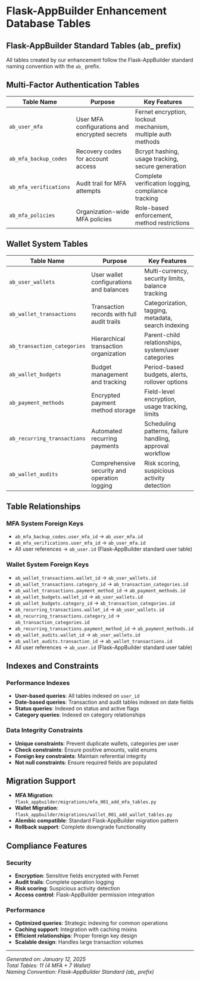# Flask-AppBuilder Enhancement Database Tables

## Flask-AppBuilder Standard Tables (ab_ prefix)

All tables created by our enhancement follow the Flask-AppBuilder standard naming convention with the `ab_` prefix.

## Multi-Factor Authentication Tables

| Table Name | Purpose | Key Features |
|------------|---------|--------------|
| `ab_user_mfa` | User MFA configurations and encrypted secrets | Fernet encryption, lockout mechanism, multiple auth methods |
| `ab_mfa_backup_codes` | Recovery codes for account access | Bcrypt hashing, usage tracking, secure generation |
| `ab_mfa_verifications` | Audit trail for MFA attempts | Complete verification logging, compliance tracking |
| `ab_mfa_policies` | Organization-wide MFA policies | Role-based enforcement, method restrictions |

## Wallet System Tables

| Table Name | Purpose | Key Features |
|------------|---------|--------------|
| `ab_user_wallets` | User wallet configurations and balances | Multi-currency, security limits, balance tracking |
| `ab_wallet_transactions` | Transaction records with full audit trails | Categorization, tagging, metadata, search indexing |
| `ab_transaction_categories` | Hierarchical transaction organization | Parent-child relationships, system/user categories |
| `ab_wallet_budgets` | Budget management and tracking | Period-based budgets, alerts, rollover options |
| `ab_payment_methods` | Encrypted payment method storage | Field-level encryption, usage tracking, limits |
| `ab_recurring_transactions` | Automated recurring payments | Scheduling patterns, failure handling, approval workflow |
| `ab_wallet_audits` | Comprehensive security and operation logging | Risk scoring, suspicious activity detection |

## Table Relationships

### MFA System Foreign Keys
- `ab_mfa_backup_codes.user_mfa_id` → `ab_user_mfa.id`
- `ab_mfa_verifications.user_mfa_id` → `ab_user_mfa.id`
- All user references → `ab_user.id` (Flask-AppBuilder standard user table)

### Wallet System Foreign Keys
- `ab_wallet_transactions.wallet_id` → `ab_user_wallets.id`
- `ab_wallet_transactions.category_id` → `ab_transaction_categories.id`
- `ab_wallet_transactions.payment_method_id` → `ab_payment_methods.id`
- `ab_wallet_budgets.wallet_id` → `ab_user_wallets.id`
- `ab_wallet_budgets.category_id` → `ab_transaction_categories.id`
- `ab_recurring_transactions.wallet_id` → `ab_user_wallets.id`
- `ab_recurring_transactions.category_id` → `ab_transaction_categories.id`
- `ab_recurring_transactions.payment_method_id` → `ab_payment_methods.id`
- `ab_wallet_audits.wallet_id` → `ab_user_wallets.id`
- `ab_wallet_audits.transaction_id` → `ab_wallet_transactions.id`
- All user references → `ab_user.id` (Flask-AppBuilder standard user table)

## Indexes and Constraints

### Performance Indexes
- **User-based queries**: All tables indexed on `user_id`
- **Date-based queries**: Transaction and audit tables indexed on date fields
- **Status queries**: Indexed on status and active flags
- **Category queries**: Indexed on category relationships

### Data Integrity Constraints
- **Unique constraints**: Prevent duplicate wallets, categories per user
- **Check constraints**: Ensure positive amounts, valid enums
- **Foreign key constraints**: Maintain referential integrity
- **Not null constraints**: Ensure required fields are populated

## Migration Support

- **MFA Migration**: `flask_appbuilder/migrations/mfa_001_add_mfa_tables.py`
- **Wallet Migration**: `flask_appbuilder/migrations/wallet_001_add_wallet_tables.py`
- **Alembic compatible**: Standard Flask-AppBuilder migration pattern
- **Rollback support**: Complete downgrade functionality

## Compliance Features

### Security
- **Encryption**: Sensitive fields encrypted with Fernet
- **Audit trails**: Complete operation logging
- **Risk scoring**: Suspicious activity detection
- **Access control**: Flask-AppBuilder permission integration

### Performance
- **Optimized queries**: Strategic indexing for common operations
- **Caching support**: Integration with caching mixins
- **Efficient relationships**: Proper foreign key design
- **Scalable design**: Handles large transaction volumes

---
*Generated on: January 12, 2025*  
*Total Tables: 11 (4 MFA + 7 Wallet)*  
*Naming Convention: Flask-AppBuilder Standard (ab_ prefix)*